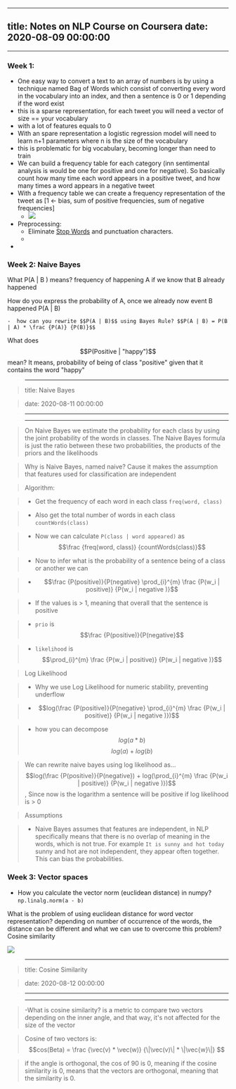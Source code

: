 
---
title: Notes on NLP Course on Coursera
date: 2020-08-09 00:00:00
---
---

### Week 1:
* One easy way to convert a text to an array of numbers is by using a technique named Bag of Words which consist of converting every word in the vocabulary into an index, and then a sentence is 0 or 1 depending if the word exist   
* this is a sparse representation, for each tweet you will need a vector of size == your vocabulary
* with a lot of features equals to 0
* With an spare representation a logistic regression model will need to learn n+1 parameters where n is the size of the vocabulary  
* this is problematic for big vocabulary, becoming longer than need to train
* We can build a frequency table for each category (inn sentimental analysis is would be one for positive and one for negative). So basically count how many time each word appears in a positive tweet, and how many times a word appears in a negative tweet
* With a frequency table we can create a frequency representation of the tweet as [1 <- bias, sum of positive frequencies, sum of negative frequencies]  
	* ![](<.././images/FrequencyTable.png>)
* Preprocessing:
	* Eliminate [Stop Words](../stop-words) and punctuation characters.
 	* 
* 

### Week 2: Naive Bayes


What P(A | B ) means?  frequency of happening A if we know that B already happened  


How do you express the probability of A, once we already now event B happened P(A | B)  



	-  how can you rewrite $$P(A | B)$$ using Bayes Rule? $$P(A | B) = P(B | A) * \frac {P(A)} {P(B)}$$  


What does $$P(Positive | "happy")$$  mean? It means, probability of being of class "positive" given that it contains the word "happy"  



> 

> ---

> title: Naive Bayes

> date: 2020-08-11 00:00:00

> ---

> ---

> 

> 

> 

> On Naive Bayes we estimate the probability for each class by using the joint probability of the words in classes. The Naive Bayes formula is just the ratio between these two  probabilities, the products of the priors and the likelihoods

> 

> 

> Why is Naive Bayes, named naive? Cause it makes the assumption that features used for classification are independent  

> 

> 

> Algorithm:

> 	-  Get the frequency of each word in each class `freq(word, class)`

> 	-  Also get the total number of words in each class `countWords(class)`

> 	-  Now we can calculate `P(class | word appeared)` as $$\frac {freq(word, class)} {countWords(class)}$$

> 	-  Now to infer what is the probability of a sentence being of a class or another we can

> 	-   $$\frac {P(positive)}{P(negative} \prod_{i}^{m} \frac {P(w_i  | positive)} {P(w_i | negative )}$$

> 	-  If the values is > 1, meaning that overall that the sentence is positive

> 	-  `prio` is $$\frac {P(positive)}{P(negative}$$ 

> 	-  `likelihood` is $$\prod_{i}^{m} \frac {P(w_i  | positive)} {P(w_i | negative )}$$ 

> 

> 

> Log Likelihood

> 	-  Why we use Log Likelihood for numeric stability, preventing underflow  

> 	-   $$log(\frac {P(positive)}{P(negative} \prod_{i}^{m} \frac {P(w_i  | positive)} {P(w_i | negative )})$$

> 	-  how you can decompose $$log(a * b)$$ $$log(a) + log(b)$$  

> 

> 

> We can rewrite naive bayes using log likelihood as... $$log(\frac {P(positive)}{P(negative}) + log(\prod_{i}^{m} \frac {P(w_i  | positive)} {P(w_i | negative )})$$, Since now is the logarithm a sentence will be positive if log likelihood is > 0

> 

> 

> Assumptions

> 	-  Naive Bayes assumes that features are independent, in NLP specifically means that there is no overlap of meaning in the words, which is not true. For example `It is sunny and hot today` sunny and hot are not independent, they appear often together. This can bias the probabilities.

### Week 3: Vector spaces
 - How you calculate the vector norm (euclidean distance) in numpy? `np.linalg.norm(a - b)`  
 


What is the problem of using euclidean distance for word vector representation? depending on number of occurrence of the words, the distance can be different and what we can use to overcome this problem? Cosine similarity  
 


![](<.././images/Screenshot 2020-08-12 at 11.33.22.png>)
 
 > 

> ---

> title: Cosine Similarity

> date: 2020-08-12 00:00:00

> ---

> ---

> -What is cosine similarity? is a metric to compare two vectors depending on the inner angle, and that way, it's not affected for the size of the vector  

> 

> 

> Cosine of two vectors is: $$cos(Beta) = \frac {\vec(v) * \vec(w)} {\|\vec(v)\| * \|\vec{w}\|} $$  

> 

> 

> if the angle is orthogonal, the cos of 90 is 0, meaning if the cosine similarity is 0, means that the vectors are orthogonal, meaning that the similarity is 0.

 
 
